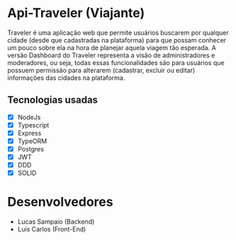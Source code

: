 # Api-Traveler (Viajante)

Traveler é uma aplicação web que permite usuários buscarem por qualquer cidade (desde que cadastradas na plataforma) para que possam conhecer um pouco sobre ela na hora de planejar aquela viagem tão esperada.
A versão Dashboard do Traveler representa a visão de administradores e moderadores, ou seja, todas essas funcionalidades são para usuários que possuem permissão para alterarem (cadastrar, excluir ou editar) informações das cidades na plataforma.

## Tecnologias usadas

- [x] NodeJs
- [x] Typescript
- [x] Express
- [x] TypeORM
- [x] Postgres
- [x] JWT
- [x] DDD
- [x] SOLID

# Desenvolvedores

- Lucas Sampaio (Backend)
- Luis Carlos (Front-End)
